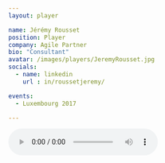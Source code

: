 ```yaml
---
layout: player

name: Jérémy Rousset
position: Player
company: Agile Partner
bio: "Consultant"
avatar: /images/players/JeremyRousset.jpg
socials:
  - name: linkedin
    url : in/roussetjeremy/

events:
  - Luxembourg 2017

---
```


<audio controls>
  <source src="/files/soundbites/2017-03/170324-JeremyRousset.m4a" type="audio/mpeg">
  Your browser does not support the audio tag.
</audio>
